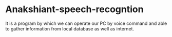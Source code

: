 # Anakshiant-speech-recogntion
It is a program by which we can operate our PC by voice command and able to gather information from local database as well as internet.

